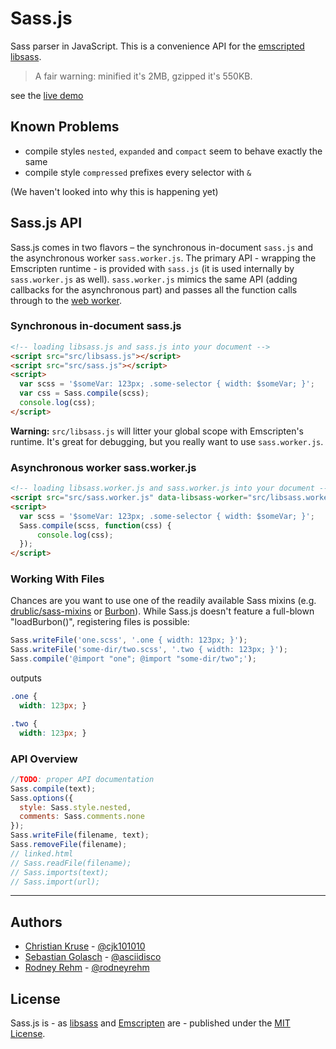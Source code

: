 # Sass.js

Sass parser in JavaScript. This is a convenience API for the [emscripted](https://github.com/rodneyrehm/libsass) [libsass](https://github.com/hcatlin/libsass).

> A fair warning: minified it's 2MB, gzipped it's 550KB.

see the [live demo](http://medialize.github.com/sass.js/)

## Known Problems

* compile styles `nested`, `expanded` and `compact` seem to behave exactly the same
* compile style `compressed` prefixes every selector with `&`

(We haven't looked into why this is happening yet)


## Sass.js API

Sass.js comes in two flavors – the synchronous in-document `sass.js` and the asynchronous worker `sass.worker.js`. The primary API - wrapping the Emscripten runtime - is provided with `sass.js` (it is used internally by `sass.worker.js` as well). `sass.worker.js` mimics the same API (adding callbacks for the asynchronous part) and passes all the function calls through to the [web worker](https://developer.mozilla.org/en/docs/Web/API/Worker).


### Synchronous in-document sass.js

```html
<!-- loading libsass.js and sass.js into your document -->
<script src="src/libsass.js"></script>
<script src="src/sass.js"></script>
<script>
  var scss = '$someVar: 123px; .some-selector { width: $someVar; }';
  var css = Sass.compile(scss);
  console.log(css);
</script>
```

**Warning:** `src/libsass.js` will litter your global scope with Emscripten's runtime. It's great for debugging, but you really want to use `sass.worker.js`.


### Asynchronous worker sass.worker.js

```html
<!-- loading libsass.worker.js and sass.worker.js into your document -->
<script src="src/sass.worker.js" data-libsass-worker="src/libsass.worker.js"></script>
<script>
  var scss = '$someVar: 123px; .some-selector { width: $someVar; }';
  Sass.compile(scss, function(css) {
      console.log(css);
  });
</script>
```

### Working With Files

Chances are you want to use one of the readily available Sass mixins (e.g. [drublic/sass-mixins](https://github.com/drublic/Sass-Mixins) or [Burbon](https://github.com/thoughtbot/bourbon)). While Sass.js doesn't feature a full-blown "loadBurbon()", registering files is possible:

```js
Sass.writeFile('one.scss', '.one { width: 123px; }');
Sass.writeFile('some-dir/two.scss', '.two { width: 123px; }');
Sass.compile('@import "one"; @import "some-dir/two";');
```

outputs

```css
.one {
  width: 123px; }

.two {
  width: 123px; }
```

### API Overview

```js
//TODO: proper API documentation
Sass.compile(text);
Sass.options({
  style: Sass.style.nested, 
  comments: Sass.comments.none
});
Sass.writeFile(filename, text);
Sass.removeFile(filename);
// linked.html
// Sass.readFile(filename);
// Sass.imports(text);
// Sass.import(url);
```

---


## Authors

* [Christian Kruse](https://github.com/ckruse) - [@cjk101010](https://twitter.com/cjk101010)
* [Sebastian Golasch](https://github.com/asciidisco) - [@asciidisco](https://twitter.com/asciidisco)
* [Rodney Rehm](http://rodneyrehm.de/en/) - [@rodneyrehm](https://twitter.com/rodneyrehm)


## License

Sass.js is - as [libsass](https://github.com/hcatlin/libsass) and [Emscripten](https://github.com/kripken/emscripten/) are - published under the [MIT License](http://opensource.org/licenses/mit-license).
